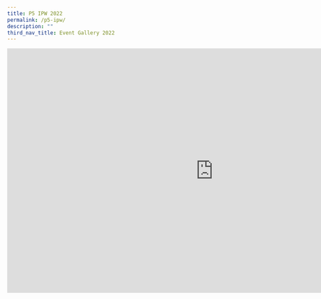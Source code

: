 ```yaml
---
title: P5 IPW 2022
permalink: /p5-ipw/
description: ""
third_nav_title: Event Gallery 2022
---
```

<iframe src="https://docs.google.com/presentation/d/e/2PACX-1vSWLc6Pq8jE4G9zaNam3r4ifuY1vNnheexAkjLNeZYdulTnZa5pPGydoyai6jwq6NbJ8XsnGe9ydmBS/embed?start=false&loop=false&delayms=10000" frameborder="0" width="960" height="569" allowfullscreen="true"></iframe>